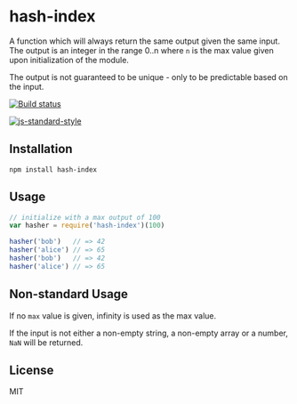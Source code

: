 # hash-index

A function which will always return the same output given the same
input. The output is an integer in the range 0..n where `n` is the max
value given upon initialization of the module.

The output is not guaranteed to be unique - only to be predictable based
on the input.

[![Build status](https://travis-ci.org/watson/hash-index.svg?branch=master)](https://travis-ci.org/watson/hash-index)

[![js-standard-style](https://raw.githubusercontent.com/feross/standard/master/badge.png)](https://github.com/feross/standard)

## Installation

```
npm install hash-index
```

## Usage

```js
// initialize with a max output of 100
var hasher = require('hash-index')(100)

hasher('bob')   // => 42
hasher('alice') // => 65
hasher('bob')   // => 42
hasher('alice') // => 65
```

## Non-standard Usage

If no `max` value is given, infinity is used as the max value.

If the input is not either a non-empty string, a non-empty array or a
number, `NaN` will be returned.

## License

MIT
